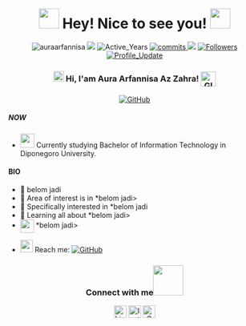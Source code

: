 <h1 align="center">
    <img src="https://media.giphy.com/media/3o7bueu4ZG922XFY7S/giphy.gif?cid=ecf05e47yf8nbqpbbmho0zzgqcldohhbnhfwa3rue2fnpe4y&ep=v1_gifs_search&rid=giphy.gif&ct=g" width="40"> Hey! Nice to see you! 
    <img src="https://media.giphy.com/media/3o7bueu4ZG922XFY7S/giphy.gif?cid=ecf05e47yf8nbqpbbmho0zzgqcldohhbnhfwa3rue2fnpe4y&ep=v1_gifs_search&rid=giphy.gif&ct=g" width="40">
</h1>

<p align="center"> 
    <img src="https://komarev.com/ghpvc/?username=auraarfannisa" alt="auraarfannisa"/>
    <img src="https://badges.pufler.dev/visits/auraarfannisa/auraarfannisa alt="Visits"/>
    <img src="https://badges.pufler.dev/years/auraarfannisa" alt="Active_Years"/>
    <a href="https://github.com/milaan9/auraarfannisa" target="_blank"><img src="https://badges.pufler.dev/commits/monthly/auraarfannisa" alt="commits"/>
    <a href="https://github.com/auraarfannisa/auraarfannisa/pulse" alt="Activity"><img src="https://img.shields.io/github/commit-activity/m/auraarfannisa/auraarfannisa" /></a>
    <a href="https://github.com/auraarfannisa?tab=followers"><img alt="Followers" src="https://img.shields.io/github/followers/auraarfannisa?color=4C1&logo=github"></a>
    <a href="https://github.com/auraarfannisa/auraarfannisa" target="_blank"><img alt="Profile_Update" src="https://img.shields.io/github/last-commit/auraarfannisa/auraarfannisa?label=Profile%20update&style=fflat-square"></a>
    <!--<a href="https://github.com/auraarfannisa" target="_blank"><img alt="auraarfannisa" src="https://badges.pufler.dev/visits/auraarfannisa/auraarfannisa?logo=GitHub&label=visits&color=success&logoColor=white&style=flat-square"/></a>-->
    <!--<img src="https://badges.pufler.dev/gists/auraarfannisa" alt="auraarfannisa"/>-->
    <!--<img src="https://readme-jokes.vercel.app/api" alt="auraarfannisa"/>-->
</p> 


<h3 align="center"> 
    <img src="https://media.giphy.com/media/hvRJCLFzcasrR4ia7z/giphy.gif" width="21">
    </a> Hi, I'am Aura Arfannisa Az Zahra! 
    <img align="center" alt="GIF" width="30"  src="https://media.giphy.com/media/l0HUgXpgiLNWfANkk/giphy.gif?cid=ecf05e47xjxcmckayw3jhmza9m2uzzctdr1zuozqeed33y8v&ep=v1_gifs_search&rid=giphy.gif&ct=g" width="30"/>
</h3> 

<p align="center">   

</p> 
<p align="center"> 
    <a href="https://github.com/auraarfannisa" target="_blank"><img alt="GitHub" src="https://img.shields.io/badge/-@auraarfannisa-181717?style=flat-square&logo=GitHub&logoColor=white"></a>
</p> 

##### NOW
- <img src="https://github.com/TheDudeThatCode/TheDudeThatCode/blob/master/Assets/Developer.gif" width="28"> Currently studying Bachelor of Information Technology in Diponegoro University.

#### BIO

- 🏢 belom jadi
- 🔭 Area of interest is in *belom jadi>
- 🎯 Specifically interested in *belom jadi
- 🌱 Learning all about *belom jadi>
- <img align ='center' width ='27' src='https://media.giphy.com/media/LnQjpWaON8nhr21vNW/giphy.gif'> *belom jadi>
<!--- &nbsp;<img src="https://github.com/SP-XD/SP-XD/blob/main/images/lightning.gif?raw=true" width="12"/>&nbsp;&nbsp; Fun fact: Vegetarian🌿 | huge fan of Harry Potter🧙 | love feeding birds 🕊 | enjoy cooking and hosting dinner <img align ='center' width ='20' src='https://media2.giphy.com/media/UQDSBzfyiBKvgFcSTw/giphy.gif?cid=ecf05e47p3cd513axbek3f56ti3jzizq8hincw20jauyyfyw&rid=giphy.gif'>
- <img src="https://emojis.slackmojis.com/emojis/images/1621024394/39092/cat-roll.gif?1621024394" width="20" />&nbsp; I enjoy listening music 🎧 going to gym 🏋️‍♂️ play badminton 🏸 and traveling <img src="https://media.giphy.com/media/VgCDAzcKvsR6OM0uWg/giphy.gif" width="30">🏝️🗻🌄🗿<img align ='center' width ='20' src="https://github.com/TheDudeThatCode/TheDudeThatCode/blob/master/Assets/Earth.gif" width="18">-->
- <img src="https://github.com/SP-XD/SP-XD/blob/main/images/letterbox.gif?raw=true" width="25"/> Reach me: <a href="mailto:milaanparmar9@gmail.com" target="_blank"><img alt="GitHub" src="https://img.shields.io/badge/-aurarfannisa@gmail.com-c14438?style=flat-square&logo=Gmail&logoColor=white"></a>

<div align="center">
<h3> Connect with me<a href="https://gifyu.com/image/Zy2f"><img src="https://github.com/auraarfannisa/auraarfannisa/blob/main/Handshake.gif" width="60"></a>
</h3> 
<p align="center">
    <a href="https://www.linkedin.com/in/auraarfannisa" target="_blank"><img alt="LinkedIn" width="25px" src="https://github.com/TheDudeThatCode/TheDudeThatCode/blob/master/Assets/Linkedin.svg"></a>
    <a href="https://www.instagram.com/arfannisza" target="_blank"><img alt="Instagram" width="25px" src="https://github.com/TheDudeThatCode/TheDudeThatCode/blob/master/Assets/Instagram.svg"></a>
    <a href="mailto:zahra.arfannisa@gmail.com" target="_blank"><img alt="Gmail" width="25px" src="https://github.com/TheDudeThatCode/TheDudeThatCode/blob/master/Assets/Gmail.svg"></a> 
</p>  
<p>

    
</p>

<!--
[![DOI](https://zenodo.org/badge/200104059.svg)](https://zenodo.org/badge/latestdoi/200104059)
- 📄 [Resume](https://sudhanshu456.github.io/stages/updated_resume.pdf) 
![Sudhanshu Prajapati's github stats](https://github-readme-stats.vercel.app/api?username=sudhanshu456&show_icons=true)
[![Top Langs](https://github-readme-stats.vercel.app/api/top-langs/?username=sudhanshu456&layout=compact)](https://github.com/sudhanshu456)
- 💻Checkout my [portfolio](https://sudhanshu456.github.io/)
-->
